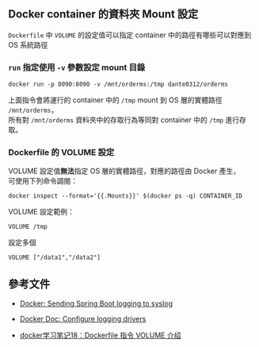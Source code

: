 Docker container 的資料夾 Mount 設定
-----------------------------------

`Dockerfile` 中 `VOLUME` 的設定值可以指定 container 中的路徑有哪些可以對應到 OS 系統路徑


### `run` 指定使用 `-v` 參數設定 mount 目錄

```console
docker run -p 8090:8090 -v /mnt/orderms:/tmp dante0312/orderms
```


上面指令會將運行的 container 中的 `/tmp` mount 到 OS 層的實體路徑 `/mnt/orderms`，  
所有對 `/mnt/orderms` 資料夾中的存取行為等同對 container 中的 `/tmp` 進行存取。


### Dockerfile 的 VOLUME 設定

VOLUME 設定值**無法**指定 OS 層的實體路徑，對應的路徑由 Docker 產生，  
可使用下列命令調閱：

```console
docker inspect --format='{{.Mounts}}' $(docker ps -q) CONTAINER_ID
```

VOLUME 設定範例：

```
VOLUME /tmp
```


設定多個 

```
VOLUME ["/data1","/data2"]
```


參考文件
-------

- [Docker: Sending Spring Boot logging to syslog](https://fabianlee.org/2017/03/21/docker-sending-spring-boot-logging-to-syslog/)

- [Docker Doc: Configure logging drivers](https://docs.docker.com/config/containers/logging/configure/)

- [docker学习笔记18：Dockerfile 指令 VOLUME 介绍](https://www.cnblogs.com/51kata/p/5266626.html)
